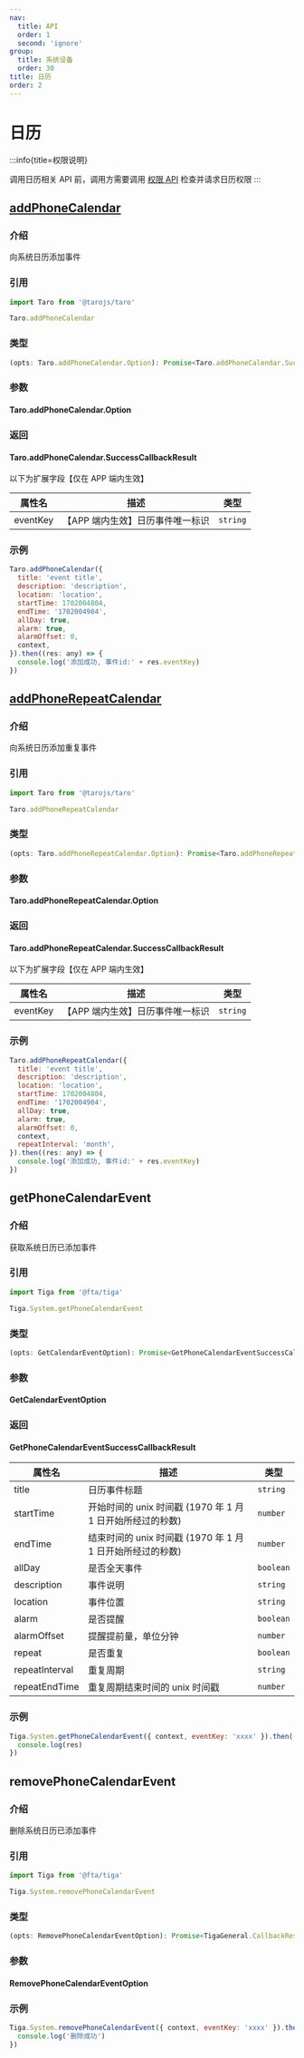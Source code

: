 ```yaml
---
nav:
  title: API
  order: 1
  second: 'ignore'
group:
  title: 系统设备
  order: 30
title: 日历
order: 2
---
```


# 日历

:::info{title=权限说明}

调用日历相关 API 前，调用方需要调用 [权限 API](../permission/intro.md) 检查并请求日历权限
:::

## [addPhoneCalendar](https://taro-docs.jd.com/docs/apis/device/calendar/addPhoneCalendar)

<Platform support="thresh,mw,logic,h5" version="1.2.0"></Platform>

### 介绍

向系统日历添加事件

### 引用

```jsx | pure
import Taro from '@tarojs/taro'

Taro.addPhoneCalendar
```

### 类型

```jsx | pure
(opts: Taro.addPhoneCalendar.Option): Promise<Taro.addPhoneCalendar.SuccessCallbackResult>
```

### 参数

#### Taro.addPhoneCalendar.Option

<API id="System_AddPhoneCalendarProps"></API>

### 返回

#### Taro.addPhoneCalendar.SuccessCallbackResult

以下为扩展字段【仅在 APP 端内生效】

| 属性名   | 描述                             | 类型     |
| -------- | -------------------------------- | -------- |
| eventKey | 【APP 端内生效】日历事件唯一标识 | `string` |

### 示例

```javascript
Taro.addPhoneCalendar({
  title: 'event title',
  description: 'description',
  location: 'location',
  startTime: 1702004804,
  endTime: '1702004904',
  allDay: true,
  alarm: true,
  alarmOffset: 0,
  context,
}).then((res: any) => {
  console.log('添加成功, 事件id:' + res.eventKey)
})
```

## [addPhoneRepeatCalendar](https://taro-docs.jd.com/docs/apis/device/calendar/addPhoneRepeatCalendar)

<Platform support="thresh,mw,logic,h5" version="1.2.0"></Platform>

### 介绍

向系统日历添加重复事件

### 引用

```jsx | pure
import Taro from '@tarojs/taro'

Taro.addPhoneRepeatCalendar
```

### 类型

```jsx | pure
(opts: Taro.addPhoneRepeatCalendar.Option): Promise<Taro.addPhoneRepeatCalendar.SuccessCallbackResult>
```

### 参数

#### Taro.addPhoneRepeatCalendar.Option

<API id="System_AddPhoneRepeatCalendarProps"></API>

### 返回

#### Taro.addPhoneRepeatCalendar.SuccessCallbackResult

以下为扩展字段【仅在 APP 端内生效】

| 属性名   | 描述                             | 类型     |
| -------- | -------------------------------- | -------- |
| eventKey | 【APP 端内生效】日历事件唯一标识 | `string` |

### 示例

```javascript
Taro.addPhoneRepeatCalendar({
  title: 'event title',
  description: 'description',
  location: 'location',
  startTime: 1702004804,
  endTime: '1702004904',
  allDay: true,
  alarm: true,
  alarmOffset: 0,
  context,
  repeatInterval: 'month',
}).then((res: any) => {
  console.log('添加成功, 事件id:' + res.eventKey)
})
```

## getPhoneCalendarEvent

<Platform support="thresh,mw,logic,h5" version="1.2.0"></Platform>

### 介绍

获取系统日历已添加事件

### 引用

```jsx | pure
import Tiga from '@fta/tiga'

Tiga.System.getPhoneCalendarEvent
```

### 类型

```jsx | pure
(opts: GetCalendarEventOption): Promise<GetPhoneCalendarEventSuccessCallbackResult>
```

### 参数

#### GetCalendarEventOption

<API id="System_GetCalendarEventProps"></API>

### 返回

#### GetPhoneCalendarEventSuccessCallbackResult

| 属性名         | 描述                                                       | 类型      |
| -------------- | ---------------------------------------------------------- | --------- |
| title          | 日历事件标题                                               | `string`  |
| startTime      | 开始时间的 unix 时间戳 (1970 年 1 月 1 日开始所经过的秒数) | `number`  |
| endTime        | 结束时间的 unix 时间戳 (1970 年 1 月 1 日开始所经过的秒数) | `number`  |
| allDay         | 是否全天事件                                               | `boolean` |
| description    | 事件说明                                                   | `string`  |
| location       | 事件位置                                                   | `string`  |
| alarm          | 是否提醒                                                   | `boolean` |
| alarmOffset    | 提醒提前量，单位分钟                                       | `number`  |
| repeat         | 是否重复                                                   | `boolean` |
| repeatInterval | 重复周期                                                   | `string`  |
| repeatEndTime  | 重复周期结束时间的 unix 时间戳                             | `number`  |

### 示例

```javascript
Tiga.System.getPhoneCalendarEvent({ context, eventKey: 'xxxx' }).then((res: any) => {
  console.log(res)
})
```

## removePhoneCalendarEvent

<Platform support="thresh,mw,logic,h5" version="1.2.0"></Platform>

### 介绍

删除系统日历已添加事件

### 引用

```jsx | pure
import Tiga from '@fta/tiga'

Tiga.System.removePhoneCalendarEvent
```

### 类型

```jsx | pure
(opts: RemovePhoneCalendarEventOption): Promise<TigaGeneral.CallbackResult>
```

### 参数

#### RemovePhoneCalendarEventOption

<API id="System_RemovePhoneCalendarEventProps"></API>

### 示例

```javascript
Tiga.System.removePhoneCalendarEvent({ context, eventKey: 'xxxx' }).then((res: any) => {
  console.log('删除成功')
})
```
